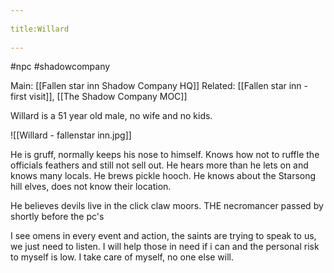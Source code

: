 --- 
title:Willard 
---
#npc #shadowcompany  

Main: [[Fallen star inn Shadow Company HQ]]
Related: [[Fallen star inn - first visit]], [[The Shadow Company MOC]]

Willard is a 51 year old male, no wife and no kids.

![[Willard - fallenstar inn.jpg]]

He is gruff, normally keeps his nose to himself.
Knows how not to ruffle the officials feathers and still not sell out.
He hears more than he lets on and knows many locals.
He brews pickle hooch.
He knows about the Starsong hill elves, does not know their location.

He believes devils live in the click claw moors.
THE necromancer passed by shortly before the pc's

I see omens in every event and action, the saints are trying to speak to us, we just need to listen.
I will help those in need if i can and the personal risk to myself is low.
I take care of myself, no one else will.
